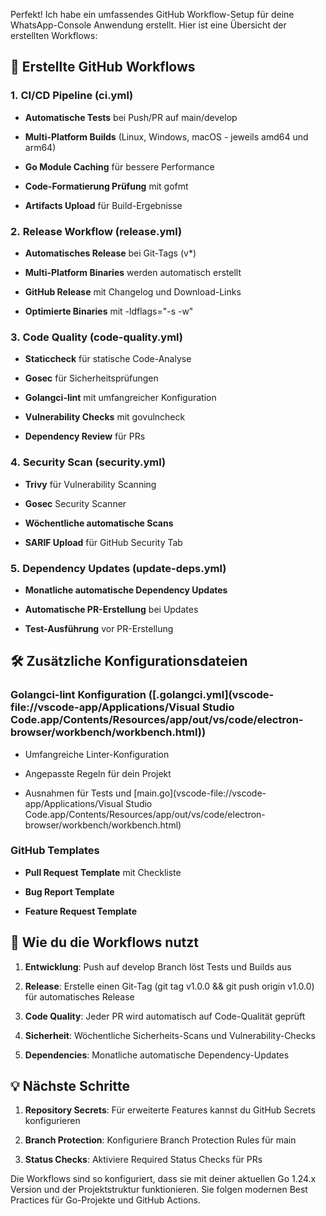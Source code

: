 Perfekt! Ich habe ein umfassendes GitHub Workflow-Setup für deine WhatsApp-Console Anwendung erstellt. Hier ist eine Übersicht der erstellten Workflows:

📁 Erstellte GitHub Workflows
------------------------------

### 1. **CI/CD Pipeline** (ci.yml)

* **Automatische Tests** bei Push/PR auf main/develop

* **Multi-Platform Builds** (Linux, Windows, macOS - jeweils amd64 und arm64)

* **Go Module Caching** für bessere Performance

* **Code-Formatierung Prüfung** mit gofmt

* **Artifacts Upload** für Build-Ergebnisse

### 2. **Release Workflow** (release.yml)

* **Automatisches Release** bei Git-Tags (v\*)

* **Multi-Platform Binaries** werden automatisch erstellt

* **GitHub Release** mit Changelog und Download-Links

* **Optimierte Binaries** mit -ldflags="-s -w"

### 3. **Code Quality** (code-quality.yml)

* **Staticcheck** für statische Code-Analyse

* **Gosec** für Sicherheitsprüfungen

* **Golangci-lint** mit umfangreicher Konfiguration

* **Vulnerability Checks** mit govulncheck

* **Dependency Review** für PRs

### 4. **Security Scan** (security.yml)

* **Trivy** für Vulnerability Scanning

* **Gosec** Security Scanner

* **Wöchentliche automatische Scans**

* **SARIF Upload** für GitHub Security Tab

### 5. **Dependency Updates** (update-deps.yml)

* **Monatliche automatische Dependency Updates**

* **Automatische PR-Erstellung** bei Updates

* **Test-Ausführung** vor PR-Erstellung

🛠️ Zusätzliche Konfigurationsdateien
--------------------------------------

### **Golangci-lint Konfiguration** ([.golangci.yml](vscode-file://vscode-app/Applications/Visual Studio Code.app/Contents/Resources/app/out/vs/code/electron-browser/workbench/workbench.html))

* Umfangreiche Linter-Konfiguration

* Angepasste Regeln für dein Projekt

* Ausnahmen für Tests und [main.go](vscode-file://vscode-app/Applications/Visual Studio Code.app/Contents/Resources/app/out/vs/code/electron-browser/workbench/workbench.html)

### **GitHub Templates**

* **Pull Request Template** mit Checkliste

* **Bug Report Template**

* **Feature Request Template**

🚀 Wie du die Workflows nutzt
------------------------------

1. **Entwicklung**: Push auf develop Branch löst Tests und Builds aus

2. **Release**: Erstelle einen Git-Tag (git tag v1.0.0 && git push origin v1.0.0) für automatisches Release

3. **Code Quality**: Jeder PR wird automatisch auf Code-Qualität geprüft

4. **Sicherheit**: Wöchentliche Sicherheits-Scans und Vulnerability-Checks

5. **Dependencies**: Monatliche automatische Dependency-Updates

💡 Nächste Schritte
--------------------

1. **Repository Secrets**: Für erweiterte Features kannst du GitHub Secrets konfigurieren

2. **Branch Protection**: Konfiguriere Branch Protection Rules für main

3. **Status Checks**: Aktiviere Required Status Checks für PRs

Die Workflows sind so konfiguriert, dass sie mit deiner aktuellen Go 1.24.x Version und der Projektstruktur funktionieren. Sie folgen modernen Best Practices für Go-Projekte und GitHub Actions.
